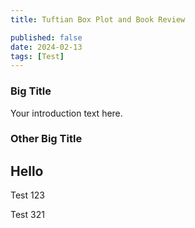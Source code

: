 ```yaml
---
title: Tuftian Box Plot and Book Review

published: false
date: 2024-02-13
tags: [Test]
---
```

### Big Title

Your introduction text here.

<div id="vega-vis"></div>

<script src="https://cdn.jsdelivr.net/npm/vega@5/build/vega.min.js"></script>
<script src="https://cdn.jsdelivr.net/npm/vega-lite@5/build/vega-lite.min.js"></script>
<script src="https://cdn.jsdelivr.net/npm/vega-embed@6/build/vega-embed.min.js"></script>

<script type="text/javascript">
  var spec = {
  "$schema": "https://vega.github.io/schema/vega/v5.json",
  "description": "Tuftian Box Plot",
  "author": "Kristopher Shea",
  "width": 200,
  "height": 200,
  "padding": 5,
  "background": "#ffffff",
   "signals": [
    {"name": "metric_column", "value": "Miles_per_Gallon"},
    {"name": "group_column", "value": "Cylinders"}
  ],
"title": {"text": {"signal": "metric_column + ' ~ ' + group_column"}, "offset": 20},
  "data": [
    {
      "name": "dataset",
      "url": "https://vega.github.io/vega/data/cars.json",
      "format": {"type": "json"}
    },
    {
      "name": "stats",
      "source": "dataset",
      "transform": [
        {
          "type": "aggregate",
          "groupby": [{"signal": "group_column"}],
          "fields": [
            {"signal": "metric_column"},
            {"signal": "metric_column"},
            {"signal": "metric_column"},
            {"signal": "metric_column"},
            {"signal": "metric_column"}
          ],
          "ops": ["q1", "q3", "median", "min", "max"],
          "as": ["q1", "q3", "median", "min", "max"]
        }
      ]
    }
  ],
  "scales": [
    {
      "name": "xscale",
      "type": "band",
      "domain": {"data": "stats", "field": "Cylinders", "sort": true},
      "range": "width",
      "padding": 0.2
    },
    {
      "name": "yscale",
      "type": "linear",
      "domain": {"data": "stats", "fields": ["min", "max"]},
      "range": "height",
      "nice": true,
      "zero": false
    }
  ],
  "axes": [
    {
      "orient": "bottom",
      "scale": "xscale",
      "domain": false,
      "title": {"signal": "group_column"},
      "titlePadding": 10
    },
    {
      "orient": "left",
      "scale": "yscale",
      "domain": false,
      "tickCount": 5,
      "title": {"signal": "metric_column"},
      "titlePadding": 10
    }
  ],
  "marks": [
    {
      "type": "symbol",
      "from": {"data": "stats"},
      "encode": {
        "enter": {
          "x": {
            "scale": "xscale",
            "field": {"signal": "group_column"},
            "band": 0.5
          },
          "y": {"scale": "yscale", "field": "median"},
          "fill": {"value": "black"},
          "size": {"value": 10},
          "tooltip": {
        "signal": "{'max': datum.max, 'q3': datum.q3, 'median': datum.median, 'q1': datum.q1, 'min': datum.min}"
      }
        }
      }
    },
    {
      "type": "rule",
      "from": {"data": "stats"},
      "encode": {
        "enter": {
          "x": {
            "scale": "xscale",
            "field": {"signal": "group_column"},
            "band": 0.5
          },
          "y": {"scale": "yscale", "field": "min"},
          "y2": {"scale": "yscale", "field": "q1"},
          "stroke": {"value": "black"},
          "strokeWidth": {"value": 1.25}
        }
      }
    },
    {
      "type": "rule",
      "from": {"data": "stats"},
      "encode": {
        "enter": {
          "x": {
            "scale": "xscale",
            "field": {"signal": "group_column"},
            "band": 0.5
          },
          "y": {"scale": "yscale", "field": "q3"},
          "y2": {"scale": "yscale", "field": "max"},
          "stroke": {"value": "black"},
          "strokeWidth": {"value": 1.25}
        }
      }
    }
  ]
}
;
  vegaEmbed('#vega-vis', spec);
</script>


### Other Big Title

## Hello

Test 123

Test 321